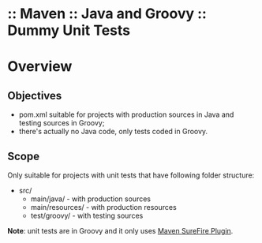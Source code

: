 :: Maven :: Java and Groovy :: Dummy Unit Tests
===============================================

# Overview

## Objectives

- pom.xml suitable for projects with production sources in Java and testing sources in Groovy;
- there's actually no Java code, only tests coded in Groovy.

## Scope

Only suitable for projects with unit tests that have following folder structure:

- src/
    - main/java/ - with production sources
    - main/resources/ - with production resources
    - test/groovy/ - with testing sources

**Note**: unit tests are in Groovy and it only uses [Maven SureFire Plugin](http://maven.apache.org/components/surefire/maven-surefire-plugin/).
